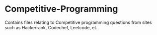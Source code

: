 # Competitive-Programming
Contains files relating to Competitive programming questions from sites such as Hackerrank, Codechef, Leetcode, et.
